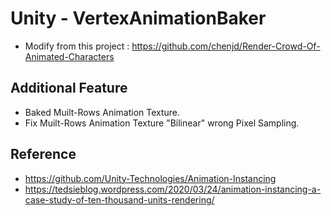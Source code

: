# Unity - VertexAnimationBaker
* Modify from this project : https://github.com/chenjd/Render-Crowd-Of-Animated-Characters
## Additional Feature
* Baked Muilt-Rows Animation Texture.
* Fix Muilt-Rows Animation Texture "Bilinear" wrong Pixel Sampling.
## Reference
* https://github.com/Unity-Technologies/Animation-Instancing
* https://tedsieblog.wordpress.com/2020/03/24/animation-instancing-a-case-study-of-ten-thousand-units-rendering/
